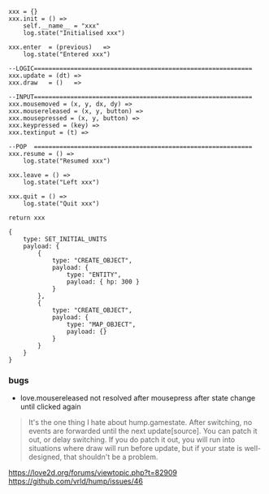 ```moonscript
xxx = {}
xxx.init = () =>
	self.__name__ = "xxx"
	log.state("Initialised xxx")

xxx.enter  = (previous)   =>
	log.state("Entered xxx")

--LOGIC============================================================
xxx.update = (dt) =>
xxx.draw   = ()   =>

--INPUT============================================================
xxx.mousemoved = (x, y, dx, dy) =>
xxx.mousereleased = (x, y, button) =>
xxx.mousepressed = (x, y, button) =>
xxx.keypressed = (key) =>
xxx.textinput = (t) =>

--POP  ============================================================
xxx.resume = () =>
	log.state("Resumed xxx")

xxx.leave = () =>
	log.state("Left xxx")

xxx.quit = () =>
	log.state("Quit xxx")

return xxx
```


```moonscript
{
	type: SET_INITIAL_UNITS
	payload: {
		{
			type: "CREATE_OBJECT",
			payload: {
				type: "ENTITY",
				payload: { hp: 300 }
			}
		},
		{
			type: "CREATE_OBJECT",
			payload: {
				type: "MAP_OBJECT",
				payload: {}
			}
		}
	}
}
```

### bugs

* love.mousereleased not resolved after mousepress after state change until clicked again

>It's the one thing I hate about hump.gamestate. After switching, no events are forwarded until the next update[source]. You can patch it out, or delay switching. If you do patch it out, you will run into situations where draw will run before update, but if your state is well-designed, that shouldn't be a problem.

https://love2d.org/forums/viewtopic.php?t=82909
https://github.com/vrld/hump/issues/46
